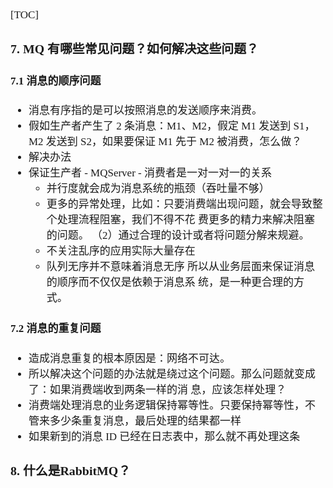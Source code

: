 <span  style="font-family: Simsun,serif; font-size: 17px; ">

[TOC]

### 7. MQ 有哪些常见问题？如何解决这些问题？

#### 7.1 消息的顺序问题

- 消息有序指的是可以按照消息的发送顺序来消费。
- 假如生产者产生了 2 条消息：M1、M2，假定 M1 发送到 S1，M2 发送到 S2，如果要保证 M1 先于 M2 被消费，怎么做？
- 解决办法
- 保证生产者 - MQServer - 消费者是一对一对一的关系
  - 并行度就会成为消息系统的瓶颈（吞吐量不够）
  - 更多的异常处理，比如：只要消费端出现问题，就会导致整个处理流程阻塞，我们不得不花
    费更多的精力来解决阻塞的问题。 （2）通过合理的设计或者将问题分解来规避。
  - 不关注乱序的应用实际大量存在
  - 队列无序并不意味着消息无序 所以从业务层面来保证消息的顺序而不仅仅是依赖于消息系
    统，是一种更合理的方式。

#### 7.2 消息的重复问题

- 造成消息重复的根本原因是：网络不可达。
- 所以解决这个问题的办法就是绕过这个问题。那么问题就变成了：如果消费端收到两条一样的消
  息，应该怎样处理？
- 消费端处理消息的业务逻辑保持幂等性。只要保持幂等性，不管来多少条重复消息，最后处理的结果都一样
- 如果新到的消息 ID 已经在日志表中，那么就不再处理这条

### 8. 什么是RabbitMQ？

</span> 